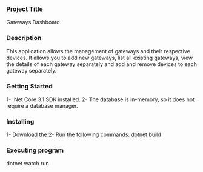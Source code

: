 ### Project Title

Gateways Dashboard

### Description

This application allows the management of gateways and their respective devices. It allows you to add new gateways, list all existing gateways, view the details of each gateway separately and add and remove devices to each gateway separately.

### Getting Started

1- .Net Core 3.1 SDK installed.
2- The database is in-memory, so it does not require a database manager.

### Installing

1- Download the
2- Run the following commands:
dotnet build

### Executing program

dotnet watch run
